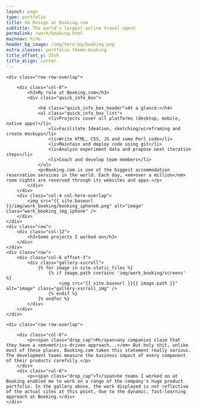 ```yaml
---
layout: page
type: portfolio
title: UX Design at Booking.com
subtitle: The world's largest online travel agent 
permalink: /work/booking.html
mainnav: hide
header_bg_image: /img/hero-bg/booking.png
extra_classes: portfolio theme-booking
title_offset_y: 35vh
title_align: center
---
```


<div class="wrapper">
	
	<div class="row row-overlap">		
	
		<div class="col-8">
			<h3>My role at Booking.com</h3>
			<div class="quick_info_box">

				<h4 class="quick_info_box_header">At a glance:</h4>
				<ul class="quick_info_box_list">
					<li>Projects cover all platforms (desktop, mobile, native apps)</li>
					<li>Facilitate Ideation, sketching/wireframing and create mockups</li> 
					<li>Write HTML, CSS, JS and some Perl code</li>
					<li>Maintain and deploy code using git</li>
					<li>Analyze experiment data and propose next iteration steps</li>
					<li>Coach and develop team members</li>
				</ul>
				<p>Booking.com is one of the biggest accommodation reservation services in the world. Each day, <em>over a million</em> room nights are reserved through its websites and apps.</p>
			</div>			
		</div>		
    	<div class="col-4 col-hero-overlap">
	        <img src="{{ site.baseurl }}/img/work_booking/booking_iphone6.png" alt="image" class="work_booking_img_iphone" />
	    </div>			
	</div>
	<div class="row">
		<div class="col-12">
			<h3>Some projects I worked on</h3>
		</div>
	</div>
	<div class="row">
		<div class="col-6 offset-3">
			<div class="gallery-xscroll">
				{% for image in site.static_files %}
				    {% if image.path contains 'img/work_booking/screens' %}
				        <img src="{{ site.baseurl }}{{ image.path }}" alt="image" class="gallery-xscroll_img" />
				    {% endif %}
				{% endfor %}
			</div>
		</div>
	</div>

	<div class="row row-overlap">		

		<div class="col-6">
			<p><span class="drop_cap">M</span>any companies claim that they have a <em>metrics-driven approach...</em> But holy shit, unlike most of these places, Booking.com takes this statement really serious. The development teams measure the business impact of every component of their products carefully.</p>
		</div>		
		<div class="col-6">
			<p><span class="drop_cap">T</span>he teams I worked on at Booking enabled me to work on a range of the company's huge product portfolio. In the gallery above, the work displayed is not reflective of the actual sites at this point, due to the dynamic, fast-learning approach at Booking.</div>
	</div>

</div>
